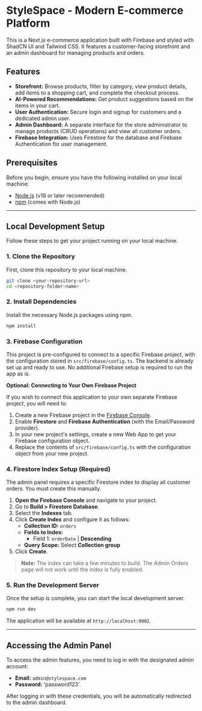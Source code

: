 # StyleSpace - Modern E-commerce Platform

This is a Next.js e-commerce application built with Firebase and styled with ShadCN UI and Tailwind CSS. It features a customer-facing storefront and an admin dashboard for managing products and orders.

## Features

- **Storefront:** Browse products, filter by category, view product details, add items to a shopping cart, and complete the checkout process.
- **AI-Powered Recommendations:** Get product suggestions based on the items in your cart.
- **User Authentication:** Secure login and signup for customers and a dedicated admin user.
- **Admin Dashboard:** A separate interface for the store administrator to manage products (CRUD operations) and view all customer orders.
- **Firebase Integration:** Uses Firestore for the database and Firebase Authentication for user management.

## Prerequisites

Before you begin, ensure you have the following installed on your local machine:
- [Node.js](https://nodejs.org/) (v18 or later recommended)
- [npm](https://www.npmjs.com/) (comes with Node.js)

---

## Local Development Setup

Follow these steps to get your project running on your local machine.

### 1. Clone the Repository

First, clone this repository to your local machine.

```bash
git clone <your-repository-url>
cd <repository-folder-name>
```

### 2. Install Dependencies

Install the necessary Node.js packages using npm.

```bash
npm install
```

### 3. Firebase Configuration

This project is pre-configured to connect to a specific Firebase project, with the configuration stored in `src/firebase/config.ts`. The backend is already set up and ready to use. No additional Firebase setup is required to run the app as is.

**Optional: Connecting to Your Own Firebase Project**

If you wish to connect this application to your own separate Firebase project, you will need to:
1. Create a new Firebase project in the [Firebase Console](https://console.firebase.google.com/).
2. Enable **Firestore** and **Firebase Authentication** (with the Email/Password provider).
3. In your new project's settings, create a new Web App to get your Firebase configuration object.
4. Replace the contents of `src/firebase/config.ts` with the configuration object from your new project.

### 4. Firestore Index Setup (Required)

The admin panel requires a specific Firestore index to display all customer orders. You must create this manually.

1.  **Open the Firebase Console** and navigate to your project.
2.  Go to **Build > Firestore Database**.
3.  Select the **Indexes** tab.
4.  Click **Create Index** and configure it as follows:
    *   **Collection ID:** `orders`
    *   **Fields to Index:**
        *   Field 1: `orderDate` | **Descending**
    *   **Query Scope:** Select **Collection group**
5.  Click **Create**.

> **Note:** The index can take a few minutes to build. The Admin Orders page will not work until the index is fully enabled.

### 5. Run the Development Server

Once the setup is complete, you can start the local development server.

```bash
npm run dev
```

The application will be available at `http://localhost:9002`.

---

## Accessing the Admin Panel

To access the admin features, you need to log in with the designated admin account:

-   **Email:** `admin@stylespace.com`
-   **Password:** 'password123'.

After logging in with these credentials, you will be automatically redirected to the admin dashboard.
